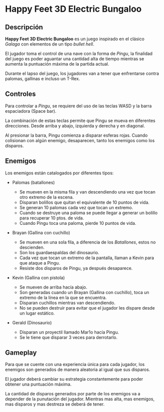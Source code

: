 # Happy Feet 3D Electric Bungaloo

## Descripción
__Happy Feet 3D Electric Bungaloo__ es un juego inspirado en el clásico _Galaga_ con elementos de un tipo _bullet hell_.

El jugador toma el control de una nave con la forma de _Pingu_, la finalidad del juego es poder aguantar una cantidad alta de tiempo mientras se aumenta la puntuación máxima de la partida actual.

Durante el lapso del juego, los jugadores van a tener que enfrentarse contra palomas, gallinas e incluso un T-Rex.

## Controles
Para controlar a _Pingu_, se requiere del uso de las teclas WASD y la barra espaciadora (Space bar).

La combinación de estas teclas permite que Pingu se mueva en diferentes direcciones. 
Desde arriba y abajo, izquierda y derecha y en diagonal.

Al presionar la barra, Pingu comienza a disparar esferas rojas. Cuando colisionan con algún enemigo, desaparecen, tanto los enemigos como los disparos.

## Enemigos
Los enemigos están catalogados por diferentes tipos:

* Palomas (batallones)
    * Se mueven en la misma fila y van descendiendo una vez que tocan otro extremo de la escena.
    * Disparan bolillos que quitan el equivalente de 10 puntos de vida.
    * Se generan 10 palomas cada vez que tocan un extremo.
    * Cuando se destruye una paloma se puede llegar a generar un bolillo para recuperar 10 ptos. de vida.
    * Cuando Pingu toca una paloma, pierde 10 puntos de vida.

* Brayan (Gallina con cuchillo)
    * Se mueven en una sola fila, a diferencia de los _Batallones_, estos no descienden.
    * Son los guardaespaldas del dinosaurio.
    * Cada vez que tocan un extremo de la pantalla, llaman a Kevin para que ataque a Pingu.
    * Resiste dos disparos de Pingu, ya después desaparece.

* Kevin (Gallina con pistola)
    * Se mueven de arriba hacía abajo.
    * Son generadas cuando un Brayan (Gallina con cuchillo), toca un extremo de la línea en la que se encuentra.
    * Disparan cuchillos mientras van descendiendo.
    * No se pueden destruir para evitar que el jugador les dispare desde un lugar estático.

* Gerald (Dinosaurio)
    * Disparan un proyectil llamado Mar1o hacía Pingu.
    * Se le tiene que disparar 3 veces para derrotarlo.

## Gameplay
Para que se cuente con una experiencia única para cada jugador, los enemigos son generados de manera aleatoria al igual que sus disparos.

El jugador deberá cambiar su estrategia constantemente para poder obtener una puntuación máxima.

La cantidad de disparos generados por parte de los enemigos va a depender de la punutación del jugador.
Mientras mas alta, mas enemigos, mas disparos y mas destreza se deberá de tener. 